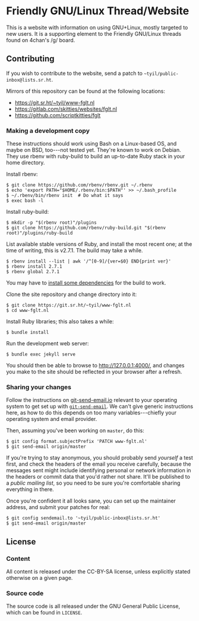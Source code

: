 # Friendly GNU/Linux Thread/Website

This is a website with information on using GNU+Linux, mostly targeted to new
users.  It is a supporting element to the Friendly GNU/Linux threads found on
4chan's /g/ board.

## Contributing

If you wish to contribute to the website, send a patch to
`~tyil/public-inbox@lists.sr.ht`.

Mirrors of this repository can be found at the following locations:

- <https://git.sr.ht/~tyil/www-fglt.nl>
- <https://gitlab.com/skitties/websites/fglt.nl>
- <https://github.com/scriptkitties/fglt>

### Making a development copy

These instructions should work using Bash on a Linux-based OS, and maybe on
BSD, too---not tested yet.  They're known to work on Debian.  They use rbenv
with ruby-build to build an up-to-date Ruby stack in your home directory.

Install rbenv:

	$ git clone https://github.com/rbenv/rbenv.git ~/.rbenv
	$ echo 'export PATH="$HOME/.rbenv/bin:$PATH"' >> ~/.bash_profile
	$ ~/.rbenv/bin/rbenv init  # Do what it says
	$ exec bash -l

Install ruby-build:

	$ mkdir -p "$(rbenv root)"/plugins
	$ git clone https://github.com/rbenv/ruby-build.git "$(rbenv root)"/plugins/ruby-build

List available stable versions of Ruby, and install the most recent one; at the
time of writing, this is v2.7.1.  The build may take a while.

	$ rbenv install --list | awk '/^[0-9]/{ver=$0} END{print ver}'
	$ rbenv install 2.7.1
	$ rbenv global 2.7.1

You may have to [install some
dependencies](https://github.com/rbenv/ruby-build/wiki#suggested-build-environment)
for the build to work.

Clone the site repository and change directory into it:

	$ git clone https://git.sr.ht/~tyil/www-fglt.nl
	$ cd www-fglt.nl

Install Ruby libraries; this also takes a while:

	$ bundle install

Run the development web server:

	$ bundle exec jekyll serve

You should then be able to browse to <http://127.0.0.1:4000/>, and changes you
make to the site should be reflected in your browser after a refresh.

### Sharing your changes

Follow the instructions on [git-send-email.io](http://git-send-email.io/)
relevant to your operating system to get set up with
[`git-send-email`](https://git-scm.com/docs/git-send-email).  We can't give
generic instructions here, as how to do this depends on too many
variables---chiefly your operating system and email provider.

Then, assuming you've been working on `master`, do this:

	$ git config format.subjectPrefix 'PATCH www-fglt.nl'
	$ git send-email origin/master

If you're trying to stay anonymous, you should probably send *yourself* a test
first, and check the headers of the email you receive carefully, because the
messages sent might include identifying personal or network information in the
headers or commit data that you'd rather not share.  It'll be published to
a *public mailing list*, so you need to be sure you're comfortable sharing
everything in there.

Once you're confident it all looks sane, you can set up the maintainer address,
and submit your patches for real:

	$ git config sendemail.to '~tyil/public-inbox@lists.sr.ht'
	$ git send-email origin/master

## License

### Content

All content is released under the CC-BY-SA license, unless explicitly stated
otherwise on a given page.

### Source code

The source code is all released under the GNU General Public License, which can
be found in `LICENSE`.
